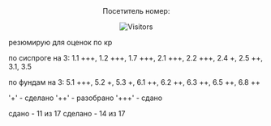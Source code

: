 <div align="center">
Посетитель номер:

![Visitors](https://count.getloli.com/@empty-labs-2courseFiit?name=empty-labs-2courseFiit&theme=booru-qualityhentais&padding=7&offset=0&align=top&scale=1&pixelated=1&darkmode=auto)

</div>

резюмирую
для оценок по кр

по сиспроге на 3:
1.1 +++,
1.2 +++,
1.7 +++,
2.1 +++,
2.2 +++,
2.4 +,
2.5 ++,
3.1,
3.5

по фундам на 3:
5.1 +++,
5.2 +,
5.3 +,
6.1 ++,
6.2 ++,
6.3 ++,
6.5 ++,
6.8 ++

'+' - сделано
'++' - разобрано
'+++' - сдано

сдано - 11 из 17
сделано - 14 из 17